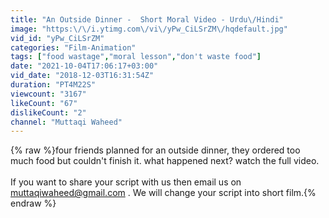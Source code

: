 ```yaml
---
title: "An Outside Dinner -  Short Moral Video - Urdu\/Hindi"
image: "https:\/\/i.ytimg.com\/vi\/yPw_CiLSrZM\/hqdefault.jpg"
vid_id: "yPw_CiLSrZM"
categories: "Film-Animation"
tags: ["food wastage","moral lesson","don't waste food"]
date: "2021-10-04T17:06:17+03:00"
vid_date: "2018-12-03T16:31:54Z"
duration: "PT4M22S"
viewcount: "3167"
likeCount: "67"
dislikeCount: "2"
channel: "Muttaqi Waheed"
---
```

{% raw %}four friends planned for an outside dinner, they ordered too much food but couldn't finish it. what happened next? watch the full video.<br /><br />If you want to share your script with us then email us on muttaqiwaheed@gmail.com . We will change your script into short film.{% endraw %}
